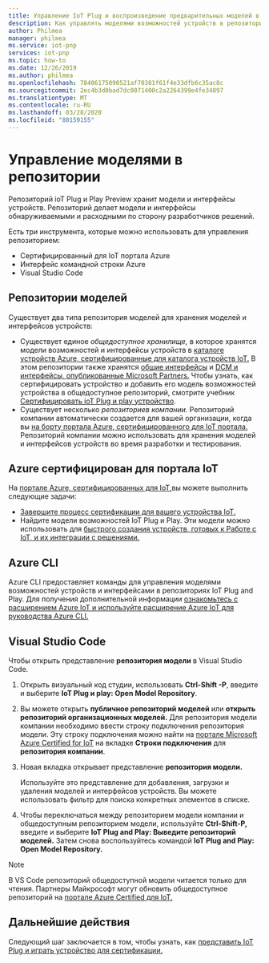 ```yaml
---
title: Управление IoT Plug и воспроизведение предварительных моделей в репозитории Документы Microsoft Docs
description: Как управлять моделями возможностей устройств в репозитории с помощью портала Azure Certified для портала IoT, CLI Azure и кода Visual Studio.
author: Philmea
manager: philmea
ms.service: iot-pnp
services: iot-pnp
ms.topic: how-to
ms.date: 12/26/2019
ms.author: philmea
ms.openlocfilehash: 78406175090521af70381f61f4e33dfb6c35ac8c
ms.sourcegitcommit: 2ec4b3d0bad7dc0071400c2a2264399e4fe34897
ms.translationtype: MT
ms.contentlocale: ru-RU
ms.lasthandoff: 03/28/2020
ms.locfileid: "80159155"
---
```

# <a name="manage-models-in-the-repository"></a>Управление моделями в репозитории

Репозиторий ioT Plug и Play Preview хранит модели и интерфейсы устройств. Репозиторий делает модели и интерфейсы обнаруживаемыми и расходными по сторону разработчиков решений.

Есть три инструмента, которые можно использовать для управления репозиторием:

- Сертифицированный для IoT портала Azure
- Интерфейс командной строки Azure
- Visual Studio Code

## <a name="model-repositories"></a>Репозитории моделей

Существует два типа репозитория моделей для хранения моделей и интерфейсов устройств:

- Существует единое _общедоступное хранилище,_ в которое хранятся модели возможностей и интерфейсы устройств в [каталоге устройств Azure, сертифицированные для каталога устройств IoT.](https://aka.ms/iotdevcat) В этом репозитории также хранятся [общие интерфейсы](./concepts-common-interfaces.md) и [DCM и интерфейсы, опубликованные Microsoft Partners.](./howto-onboard-portal.md) Чтобы узнать, как сертифицировать устройство и добавить его модель возможностей устройства в общедоступное репозиторий, смотрите учебник [Сертифицировать ioT Plug и play устройство](./tutorial-certification-test.md).
- Существует несколько _репозиториев компании._ Репозиторий компании автоматически создается для вашей организации, когда вы [на борту портала Azure, сертифицированного для IoT портала.](./howto-onboard-portal.md) Репозиторий компании можно использовать для хранения моделей и интерфейсов устройств во время разработки и тестирования.

## <a name="azure-certified-for-iot-portal"></a>Azure сертифицирован для портала IoT

На [портале Azure, сертифицированных для IoT,](https://preview.catalog.azureiotsolutions.com)вы можете выполнить следующие задачи:

- [Завершите процесс сертификации для вашего устройства IoT.](./tutorial-certification-test.md)
- Найдите модели возможностей IoT Plug и Play. Эти модели можно использовать для [быстрого создания устройств, готовых к Работе с IoT, и их интеграции с решениями.](./quickstart-connect-pnp-device-solution-node.md)

## <a name="azure-cli"></a>Azure CLI

Azure CLI предоставляет команды для управления моделями возможностей устройств и интерфейсами в репозиториях IoT Plug and Play. Для получения дополнительной информации [ознакомьтесь с расширением Azure IoT и используйте расширение Azure IoT для руководства Azure CLI.](./howto-install-pnp-cli.md)

## <a name="visual-studio-code"></a>Visual Studio Code

Чтобы открыть представление **репозитория модели** в Visual Studio Code.

1. Открыть визуальный код студии, использовать **Ctrl-Shift -P**, введите и выберите **IoT Plug и play: Open Model Repository**.

1. Вы можете открыть **публичное репозиторий моделей** или **открыть репозиторий организационных моделей.** Для репозитория модели компании необходимо ввести строку подключения репозитория модели. Эту строку подключения можно найти на [портале Microsoft Azure Certified for IoT](https://preview.catalog.azureiotsolutions.com) на вкладке **Строки подключения** для **репозитория компании**.

1. Новая вкладка открывает представление **репозитория модели.**

    Используйте это представление для добавления, загрузки и удаления моделей и интерфейсов устройств. Вы можете использовать фильтр для поиска конкретных элементов в списке.

1. Чтобы переключаться между репозиторием модели компании и общедоступным репозиторием модели, используйте **Ctrl-Shift-P,** введите и выберите **IoT Plug and Play: Выведите репозиторий моделей.** Затем снова воспользуйтесь командой **IoT Plug and Play: Open Model Repository.**

> [!NOTE]
> В VS Code репозиторий общедоступной модели читается только для чтения. Партнеры Майкрософт могут обновить общедоступное репозиторий на [портале Azure Certified для IoT.](https://preview.catalog.azureiotsolutions.com)

## <a name="next-steps"></a>Дальнейшие действия

Следующий шаг заключается в том, чтобы узнать, как [представить IoT Plug и играть устройство для сертификации.](tutorial-certification-test.md)
